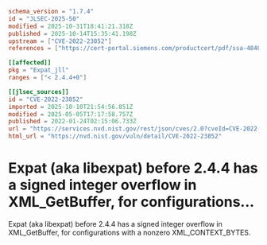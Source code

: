 ```toml
schema_version = "1.7.4"
id = "JLSEC-2025-50"
modified = 2025-10-31T18:41:21.318Z
published = 2025-10-14T15:35:41.198Z
upstream = ["CVE-2022-23852"]
references = ["https://cert-portal.siemens.com/productcert/pdf/ssa-484086.pdf", "https://github.com/libexpat/libexpat/pull/550", "https://lists.debian.org/debian-lts-announce/2022/03/msg00007.html", "https://security.gentoo.org/glsa/202209-24", "https://security.netapp.com/advisory/ntap-20220217-0001/", "https://www.debian.org/security/2022/dsa-5073", "https://www.oracle.com/security-alerts/cpuapr2022.html", "https://www.tenable.com/security/tns-2022-05", "https://cert-portal.siemens.com/productcert/pdf/ssa-484086.pdf", "https://github.com/libexpat/libexpat/pull/550", "https://lists.debian.org/debian-lts-announce/2022/03/msg00007.html", "https://security.gentoo.org/glsa/202209-24", "https://security.netapp.com/advisory/ntap-20220217-0001/", "https://www.debian.org/security/2022/dsa-5073", "https://www.oracle.com/security-alerts/cpuapr2022.html", "https://www.tenable.com/security/tns-2022-05"]

[[affected]]
pkg = "Expat_jll"
ranges = ["< 2.4.4+0"]

[[jlsec_sources]]
id = "CVE-2022-23852"
imported = 2025-10-10T21:54:56.851Z
modified = 2025-05-05T17:17:58.757Z
published = 2022-01-24T02:15:06.733Z
url = "https://services.nvd.nist.gov/rest/json/cves/2.0?cveId=CVE-2022-23852"
html_url = "https://nvd.nist.gov/vuln/detail/CVE-2022-23852"
```

# Expat (aka libexpat) before 2.4.4 has a signed integer overflow in XML_GetBuffer, for configurations...

Expat (aka libexpat) before 2.4.4 has a signed integer overflow in XML_GetBuffer, for configurations with a nonzero XML_CONTEXT_BYTES.

